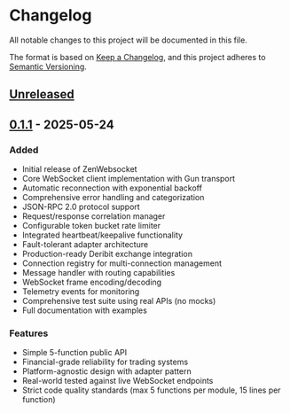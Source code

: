# Changelog

All notable changes to this project will be documented in this file.

The format is based on [Keep a Changelog](https://keepachangelog.com/en/1.1.0/),
and this project adheres to [Semantic Versioning](https://semver.org/spec/v2.0.0.html).

## [Unreleased]

## [0.1.1] - 2025-05-24

### Added
- Initial release of ZenWebsocket
- Core WebSocket client implementation with Gun transport
- Automatic reconnection with exponential backoff
- Comprehensive error handling and categorization
- JSON-RPC 2.0 protocol support
- Request/response correlation manager
- Configurable token bucket rate limiter
- Integrated heartbeat/keepalive functionality
- Fault-tolerant adapter architecture
- Production-ready Deribit exchange integration
- Connection registry for multi-connection management
- Message handler with routing capabilities
- WebSocket frame encoding/decoding
- Telemetry events for monitoring
- Comprehensive test suite using real APIs (no mocks)
- Full documentation with examples

### Features
- Simple 5-function public API
- Financial-grade reliability for trading systems
- Platform-agnostic design with adapter pattern
- Real-world tested against live WebSocket endpoints
- Strict code quality standards (max 5 functions per module, 15 lines per function)

[Unreleased]: https://github.com/ZenHive/zen_websocket/compare/v0.1.1...HEAD
[0.1.1]: https://github.com/ZenHive/zen_websocket/releases/tag/v0.1.1